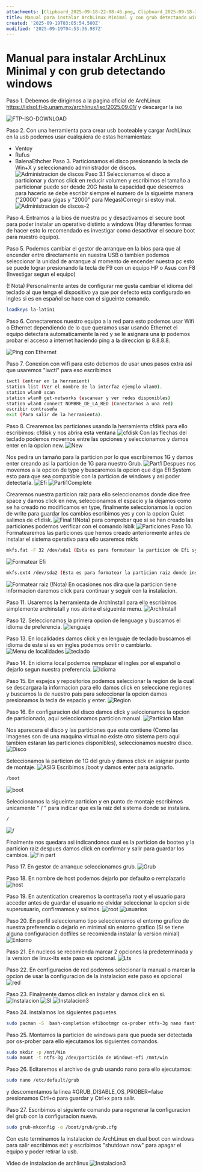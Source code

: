 ```yaml
---
attachments: [Clipboard_2025-09-18-22-08-46.png, Clipboard_2025-09-18-22-12-09.png, Clipboard_2025-09-18-22-21-23.png, Clipboard_2025-09-18-22-30-41.png, Clipboard_2025-09-18-22-42-39.png, Clipboard_2025-09-18-22-44-06.png, Clipboard_2025-09-18-22-45-51.png, Clipboard_2025-09-18-22-47-09.png, Clipboard_2025-09-18-22-47-46.png, Clipboard_2025-09-18-22-51-01.png, Clipboard_2025-09-18-23-06-15.png, Clipboard_2025-09-18-23-06-51.png, Clipboard_2025-09-18-23-13-05.png, Clipboard_2025-09-18-23-14-25.png, Clipboard_2025-09-18-23-16-14.png, Clipboard_2025-09-18-23-17-05.png, Clipboard_2025-09-18-23-18-09.png, Clipboard_2025-09-18-23-18-51.png, Clipboard_2025-09-18-23-19-53.png, Clipboard_2025-09-18-23-21-57.png, Clipboard_2025-09-18-23-23-13.png, Clipboard_2025-09-18-23-24-53.png, Clipboard_2025-09-18-23-25-51.png, Clipboard_2025-09-18-23-26-57.png, Clipboard_2025-09-18-23-27-51.png, Clipboard_2025-09-18-23-30-22.png, Clipboard_2025-09-18-23-31-02.png, Clipboard_2025-09-18-23-31-51.png, Clipboard_2025-09-18-23-33-03.png, Clipboard_2025-09-18-23-33-36.png, Clipboard_2025-09-18-23-35-48.png, Clipboard_2025-09-18-23-36-45.png, Clipboard_2025-09-18-23-37-43.png, Clipboard_2025-09-18-23-38-11.png, Clipboard_2025-09-18-23-38-46.png, Clipboard_2025-09-18-23-40-22.png]
title: Manual para instalar ArchLinux Minimal y con grub detectando windows
created: '2025-09-19T03:05:54.500Z'
modified: '2025-09-19T04:53:36.987Z'
---
```


# Manual para instalar ArchLinux Minimal y con grub detectando windows 

Paso 1. Debemos de dirigirnos a la pagina oficial de ArchLinux https://lidsol.fi-b.unam.mx/archlinux/iso/2025.09.01/ y descargar la iso 

![FTP-ISO-DOWNLOAD](@attachment/Clipboard_2025-09-18-22-08-46.png)

Paso 2. Con una herramienta para crear usb booteable y cargar ArchLinux en la usb podemos usar cualquiera de estas herramientas:
* Ventoy
* Rufus
* BalenaEthcher
Paso 3. Particionamos el disco presionando la tecla de Win+X y seleccionando administrador de discos.
![Administracion de discos](@attachment/Clipboard_2025-09-18-22-12-09.png)
Paso 3.1  Seleccionamos el disco a particionar y damos click en reducir volumen y escribimos el tamaño a particionar puede ser desde 20G hasta la capacidad que deseemos para hacerlo se debe escribir siempre el numero de la sigueinte manera ("20000" para gigas y "2000" para Megas)Corregir si estoy mal.
![Administracion de discos-2](@attachment/Clipboard_2025-09-18-22-21-23.png)

Paso 4. Entramos a la bios de nuestra pc y desactivamos el secure boot para poder instalar un operativo distinto a windows (Hay diferentes formas de hacer esto lo recomendado es investigar como desactivar el secure boot para nuestro equipo).

Paso 5. Podemos cambiar el gestor de arranque en la bios para que al encender entre directamente en nuestra USB o tambien podemos seleccionar la unidad de arranque al momento de encender nuestra pc esto se puede lograr presionando la tecla de F9 con un equipo HP o Asus con F8 (Investigar segun el equipo)

(! Nota) Personalmente antes de configurar me gusta cambiar el idioma del teclado al que tenga el dispositivo ya que por defecto esta configurado en ingles si es en español se hace con el sigueinte comando.
 `````bash
 loadkeys la-latin1
 `````

Paso 6. Conectaremos nuestro equipo a la red para esto podemos usar Wifi o Ethernet dependiendo de lo que queramos usar usando Ethernet el equipo detectara automaticamente la red y se le asignara una ip podemos probar el acceso a internet haciendo ping a la direccion ip 8.8.8.8.

![Ping con Ethernet](@attachment/Clipboard_2025-09-18-22-30-41.png)

Paso 7. Conexion con wifi para esto debemos de usar unos pasos extra asi que usaremos "iwctl" para eso escribimos 
```````bash
iwctl (entrar en la herramient)
station list (Ver el nombre de la interfaz ejemplo wlan0).
station wlan0 scan
station wlan0 get-networks (escanear y ver redes disponibles)
station wlan0 connect NOMBRE_DE_LA_RED (Conectarnos a una red)
escribir contraseña
exit (Para salir de la herramienta).
```````

Paso 8. Crearemos las particiones usando la herramienta cfdisk para ello escribimos:
cfdisk y nos abrira esta ventana 
![cfdisk](@attachment/Clipboard_2025-09-18-22-42-39.png)
Con las flechas del teclado podemos movernos entre las opciones y seleccionamos y damos enter en la opcion new.
![New](@attachment/Clipboard_2025-09-18-22-44-06.png)

Nos pedira un tamaño para la particion por lo que escribiremos 1G y damos enter creando asi la particion de 1G para nuestro Grub.
![Part1](@attachment/Clipboard_2025-09-18-22-45-51.png)
Despues nos movemos a la opcion de type y buscaremos la opcion que diga Efi System esto para que sea compatible con la particion de windows y asi poder detectarla.
![Efi](@attachment/Clipboard_2025-09-18-22-47-09.png)
![Parti1Complete](@attachment/Clipboard_2025-09-18-22-47-46.png)

Crearemos nuestra particion raiz para ello seleccionamos donde dice free space y damos click en new, seleccionamos el espacio y la dejamos como se ha creado no modificamos en type, finalmente seleccionamos la opcion de write para guardar los cambios escribimos yes y con la opcion Quiet salimos de cfidisk.
![Final](@attachment/Clipboard_2025-09-18-22-51-01.png)
!(Nota) para comprobar que si se han creado las particiones podemos verificar con el comando lsblk
![Particiones](@attachment/Clipboard_2025-09-18-23-06-51.png)
Paso 10. Formatearemos las particiones que hemos creado anteriormente antes de instalar el sistema operativo para ello usaremos mkfs

```````bash
mkfs.fat -F 32 /dev/sda1 (Esta es para formatear la particion de Efi system comprobar la ruta antes de formatear)
```````
![Formatear Efi](@attachment/Clipboard_2025-09-18-23-13-05.png)

```````bash
mkfs.ext4 /dev/sda2 (Esta es para formatear la particion raiz donde instalaremos linux compronar la ruta antes de formatear)
```````
![Formatear raiz](@attachment/Clipboard_2025-09-18-23-14-25.png)
(!Nota) En ocasiones nos dira que la particion tiene informacion daremos click para continuar y seguir con la instalacion.

Paso 11. Usaremos la herramienta de ArchInstall para ello escribimos simplemente archinstall y nos abrira el sigueinte menu.
![ArchInstall](@attachment/Clipboard_2025-09-18-23-16-14.png)

Paso 12. Seleccionamos la primera opcion de lenguage y buscamos el idioma de preferencia.
![lenguaje](@attachment/Clipboard_2025-09-18-23-17-05.png)

Paso 13. En localidades damos click y en lenguaje de teclado buscamos el idioma de este si es en ingles podemos omitir o cambiarlo.
![Menu de localidades](@attachment/Clipboard_2025-09-18-23-18-51.png)
![teclado](@attachment/Clipboard_2025-09-18-23-18-09.png)

Paso 14. En idioma local podemos remplazar el ingles por el español o dejarlo segun nuestra preferencia.
![Idioma](@attachment/Clipboard_2025-09-18-23-19-53.png)

Paso 15. En espejos y repositorios podemos seleccionar la region de la cual se descargara la informacion para ello damos click en seleccione regiones y buscamos la de nuestro pais para seleccionar la opcion damos presionamos la tecla de espacio y enter.
![Region](@attachment/Clipboard_2025-09-18-23-21-57.png)

Paso 16. En configuracion del disco damos click y selccionamos la opcion de particionado, aqui seleccionamos particion manual.
![Particion Man](@attachment/Clipboard_2025-09-18-23-23-13.png)

Nos aparecera el disco y las particiones que este contiene (Como las imagenes son de una maquina virtual no existe otro sistema pero aqui tambien estaran las particiones disponibles), seleccionamos nuestro disco.
![Disco](@attachment/Clipboard_2025-09-18-23-24-53.png)

Seleccionamos la particion de 1G del grub y damos click en asignar punto de montaje.
![ASIG](@attachment/Clipboard_2025-09-18-23-25-51.png)
Escribimos /boot y damos enter para asignarlo.
```````bash
/boot
```````
![boot](@attachment/Clipboard_2025-09-18-23-26-57.png)

Seleccionamos la sigueinte particion y en punto de montaje escribimos unicamente " / " para indicar que es la raiz del sistema donde se instalara.
```````bash
/
```````
![/](@attachment/Clipboard_2025-09-18-23-27-51.png)

Finalmente nos quedara asi indicandonos cual es la particion de booteo y la particion raiz despues damos click en confirmar y salir para guardar los cambios.
![Fin part](@attachment/Clipboard_2025-09-18-23-30-22.png)

Paso 17. En gestor de arranque seleccionamos grub.
![Grub](@attachment/Clipboard_2025-09-18-23-31-02.png)

Paso 18. En nombre de host podemos dejarlo por defaulto o remplazarlo 
![host](@attachment/Clipboard_2025-09-18-23-31-51.png)

Paso 19. En autentication crearemos la contraseña root y el usuario para acceder antes de guardar el usuario no olvidar seleccionar la opcion si de superusuario, confirmamos y salimos.
![root](@attachment/Clipboard_2025-09-18-23-33-03.png)
![usuarios](@attachment/Clipboard_2025-09-18-23-33-36.png)

Paso 20. En perfil seleccionamo tipo seleccionamos el entorno grafico de nuestra preferencio o dejarlo en minimal sin entorno grafico (Si se tiene alguna configuracion dotfiles se recomienda instalar la version minial)
![Entorno](@attachment/Clipboard_2025-09-18-23-35-48.png)

Paso 21. En nucleos se recomienda marcar 2 opciones la predeterminada y la version de linux-lts este paso es opcional.
![Lts](@attachment/Clipboard_2025-09-18-23-36-45.png)

Paso 22. En configuracion de red podemos selecionar la manual o marcar la opcion de usar la configuracion de la instalacion este paso es opcional 
![red](@attachment/Clipboard_2025-09-18-23-37-43.png)

Paso 23. Finalmente damos click en instalar y damos click en si.
![Instalacion](@attachment/Clipboard_2025-09-18-23-38-11.png)
![SI](@attachment/Clipboard_2025-09-18-23-38-46.png)
![Instalacion3](@attachment/Clipboard_2025-09-18-23-40-22.png)

Paso 24. instalamos los siguientes paquetes.
```````bash
sudo pacman -S  bash-completion efibootmgr os-prober ntfs-3g nano fastfetch lolcat git iwd 
```````
Paso 25. Montamos la particion de windows para que pueda ser detectada por os-prober para ello ejecutamos los siguientes comandos.
```````bash
sudo mkdir -p /mnt/Win
sudo mount -t ntfs-3g /dev/partición de Windows-efi /mnt/win
```````
Paso 26. Editaremos el archivo de grub usando nano para ello ejecutamos:
```````bash
sudo nano /etc/default/grub
```````
y descomentamos la linea #GRUB_DISABLE_OS_PROBER=false presionamos Ctrl+o para guardar y Ctrl+x para salir.

Paso 27. Escribimos el siguiente comando para regenerar la configuracion del grub con la configuracion nueva.
```````bash
sudo grub-mkconfig -o /boot/grub/grub.cfg
```````

Con esto terminamos la instalacion de ArchLinux en dual boot con windows para salir escribimos exit y escribimos "shutdown now" para apagar el equipo y poder retirar la usb.

Video de instalacion de archlinux 
![Instalacion3](https://www.youtube.com/watch?v=wNGiNTkbe68)

